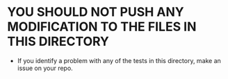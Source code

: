 # YOU SHOULD NOT PUSH ANY MODIFICATION TO THE FILES IN THIS DIRECTORY
- If you identify a problem with any of the tests in this directory, make an issue on your repo.